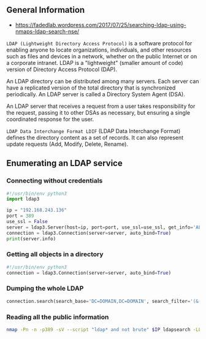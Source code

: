 ## General Information

- https://fadedlab.wordpress.com/2017/07/25/searching-ldap-using-nmaps-ldap-search-nse/

`LDAP (Lightweight Directory Access Protocol)` is a software protocol for enabling anyone to locate organizations, 
individuals, and other resources such as files and devices in a network, whether on the public Internet 
or on a corporate intranet. LDAP is a "lightweight" (smaller amount of code) version of Directory Access Protocol (DAP).

An LDAP directory can be distributed among many servers. 
Each server can have a replicated version of the total directory that is synchronized periodically. 
An LDAP server is called a Directory System Agent (DSA). 

An LDAP server that receives a request from a user takes responsibility for the request, 
passing it to other DSAs as necessary, but ensuring a single coordinated response for the user.

`LDAP Data Interchange Format LDIF` (LDAP Data Interchange Format) defines the directory content as a set of records. 
It can also represent update requests (Add, Modify, Delete, Rename).


## Enumerating an LDAP service 

### Connecting without credentials 

```python
#!/usr/bin/env python3
import ldap3

ip = "192.168.243.136" 
port = 389 
use_ssl = False
server = ldap3.Server(host=ip, port=port, use_ssl=use_ssl, get_info='ALL') 
connection = ldap3.Connection(server=server, auto_bind=True) 
print(server.info)
```

### Getting all objects in a directory

```python
#!/usr/bin/env python3
connection = ldap3.Connection(server=server, auto_bind=True)
```

### Dumping the whole LDAP

```python
connection.search(search_base='DC=DOMAIN,DC=DOMAIN', search_filter='(&(objectClass=person))', search_scope='SUBTREE', attributes='userPassword')
```

### Reading all the public information 

```bash
nmap -Pn -n -p389 -sV --script "ldap* and not brute" $IP ldapsearch -LLL -Wx -b "dc=nodomain" -h $IP
```
